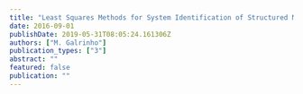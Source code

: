 ```yaml
---
title: "Least Squares Methods for System Identification of Structured Models"
date: 2016-09-01
publishDate: 2019-05-31T08:05:24.161306Z
authors: ["M. Galrinho"]
publication_types: ["3"]
abstract: ""
featured: false
publication: ""
---
```


